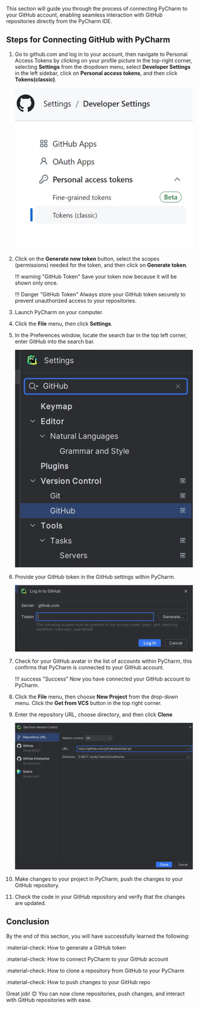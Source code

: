 This section will guide you through the process of connecting PyCharm to your GitHub account, enabling seamless interaction with GitHub repositories directly from the PyCharm IDE.

## Steps for Connecting GitHub with PyCharm

1. Go to github.com and log in to your account, then navigate to Personal Access Tokens by clicking on your profile picture in the top-right corner, selecting **Settings** from the dropdown menu, select **Developer Settings** in the left sidebar, click on **Personal access tokens**, and then click **Tokens(classic)**.

    ![Token Setting](assets/connect1.png)

2. Click on the **Generate new token** button, select the scopes (permissions) needed for the token, and then click on **Generate token**.

    !!! warning "GitHub Token"
        Save your token now because it will be shown only once.

    !!! Danger "GitHub Token"
        Always store your GitHub token securely to prevent unauthorized access to your repositories.

3. Launch PyCharm on your computer.

4. Click the **File** menu, then click **Settings**.

5. In the Preferences window, locate the search bar in the top left corner, enter GitHub into the search bar.

    ![PyCharmSetting](assets/connect2.png)

6. Provide your GitHub token in the GitHub settings within PyCharm.

    ![GitHub Token](assets/connect3.png)

7. Check for your GitHub avatar in the list of accounts within PyCharm, this confirms that PyCharm is connected to your GitHub account.

    !!! success "Success"
        Now you have connected your GitHub account to PyCharm.

8. Click the **File** menu, then choose **New Project** from the drop-down menu. Click the **Get from VCS** button in the top right corner.

9. Enter the repository URL, choose directory, and then click **Clone**

    ![Clone from GitHub](assets/connect4.png)

10. Make changes to your project in PyCharm, push the changes to your GitHub repository.

11. Check the code in your GitHub repository and verify that the changes are updated.



## Conclusion

By the end of this section, you will have successfully learned the following:

:material-check: How to generate a GitHub token

:material-check: How to connect PyCharm to your GitHub account

:material-check: How to clone a repository from GitHub to your PyCharm

:material-check: How to push changes to your GitHub repo

Great job! 😊 You can now clone repositories, push changes, and interact with GitHub repositories with ease.
